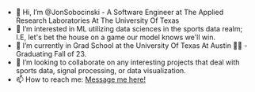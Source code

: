 - 👋 Hi, I’m @JonSobocinski - A Software Engineer at The Applied Research Laboratories At The University Of Texas 
- 👀 I’m interested in ML utilizing data sciences in the sports data realm; I.E, let's bet the house on a game our model knows we'll win.
- 🌱 I’m currently in Grad School at the University Of Texas At Austin 🤘🤘 - Graduating Fall of 23.
- 💞️ I’m looking to collaborate on any interesting projects that deal with sports data, signal processing, or data visualization. 
- 📫 How to reach me: [Message me here!](https://linkedin.com/in/JonSobocinski)

<!---
JonSobocinski/JonSobocinski is a ✨ special ✨ repository because its `README.md` (this file) appears on your GitHub profile.
You can click the Preview link to take a look at your changes.
--->
